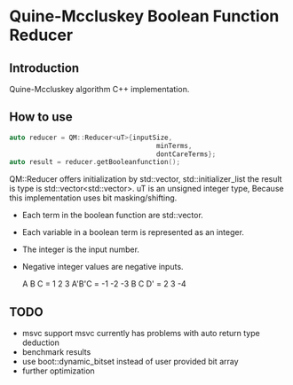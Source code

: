 # Quine-Mccluskey Boolean Function Reducer
## Introduction
Quine-Mccluskey algorithm C++ implementation.

## How to use

```c++
auto reducer = QM::Reducer<uT>{inputSize,
                                     minTerms,
                                     dontCareTerms};
auto result = reducer.getBooleanfunction();
```

QM::Reducer offers initialization by std::vector, std::initializer_list
the result is type is std::vector<std::vector<int>>.
uT is an unsigned integer type,
Because this implementation uses bit masking/shifting.

* Each term in the boolean function are std::vector<int>.
* Each variable in a boolean term is represented as an integer.
* The integer is the input number.
* Negative integer values are negative inputs.

   A B C  =  1  2  3
   A'B'C  = -1 -2 -3
   B C D' =  2  3 -4

## TODO

* msvc support 
  msvc currently has problems with auto return type deduction
* benchmark results
* use boot::dynamic_bitset instead of user provided bit array
* further optimization 

